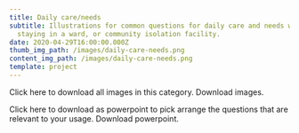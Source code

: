 ```yaml
---
title: Daily care/needs
subtitle: Illustrations for common questions for daily care and needs when
  staying in a ward, or community isolation facility.
date: 2020-04-29T16:00:00.000Z
thumb_img_path: /images/daily-care-needs.png
content_img_path: /images/daily-care-needs.png
template: project
---
```

Click here to download all images in this category. Download images.



Click here to download as powerpoint to pick arrange the questions that are relevant to your usage. Download powerpoint.
